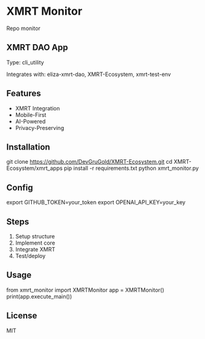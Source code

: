 # XMRT Monitor

Repo monitor

## XMRT DAO App

Type: cli_utility

Integrates with: eliza-xmrt-dao, XMRT-Ecosystem, xmrt-test-env

## Features
- XMRT Integration
- Mobile-First
- AI-Powered
- Privacy-Preserving

## Installation
git clone https://github.com/DevGruGold/XMRT-Ecosystem.git
cd XMRT-Ecosystem/xmrt_apps
pip install -r requirements.txt
python xmrt_monitor.py

## Config
export GITHUB_TOKEN=your_token
export OPENAI_API_KEY=your_key

## Steps
1. Setup structure
2. Implement core
3. Integrate XMRT
4. Test/deploy

## Usage
from xmrt_monitor import XMRTMonitor
app = XMRTMonitor()
print(app.execute_main())

## License
MIT

